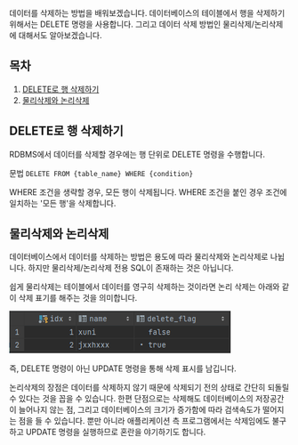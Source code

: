 
데이터를 삭제하는 방법을 배워보겠습니다. 데이터베이스의 테이블에서 행을 삭제하기 위해서는 DELETE 명령을 사용합니다. 그리고 데이터 삭제 방법인 물리삭제/논리삭제에 대해서도 알아보겠습니다.

## 목차

1. [DELETE로 행 삭제하기](https://github.com/JxxHxxx/TIL/blob/master/SQL%20%EC%B2%AB%EA%B1%B8%EC%9D%8C/4%EC%9E%A5%20%EB%8D%B0%EC%9D%B4%ED%84%B0%20%EC%B6%94%EA%B0%80%2C%20%EC%82%AD%EC%A0%9C%2C%20%EA%B0%B1%EC%8B%A0/(1)%20%EC%82%AD%EC%A0%9C%ED%95%98%EA%B8%B0%20-%20DELETE%2C%20%EB%AC%BC%EB%A6%AC%20%EC%82%AD%EC%A0%9C%EC%99%80%20%EB%85%BC%EB%A6%AC%20%EC%82%AD%EC%A0%9C.md#delete%EB%A1%9C-%ED%96%89-%EC%82%AD%EC%A0%9C%ED%95%98%EA%B8%B0)
2. [물리삭제와 논리삭제](https://github.com/JxxHxxx/TIL/blob/master/SQL%20%EC%B2%AB%EA%B1%B8%EC%9D%8C/4%EC%9E%A5%20%EB%8D%B0%EC%9D%B4%ED%84%B0%20%EC%B6%94%EA%B0%80%2C%20%EC%82%AD%EC%A0%9C%2C%20%EA%B0%B1%EC%8B%A0/(1)%20%EC%82%AD%EC%A0%9C%ED%95%98%EA%B8%B0%20-%20DELETE%2C%20%EB%AC%BC%EB%A6%AC%20%EC%82%AD%EC%A0%9C%EC%99%80%20%EB%85%BC%EB%A6%AC%20%EC%82%AD%EC%A0%9C.md#%EB%AC%BC%EB%A6%AC%EC%82%AD%EC%A0%9C%EC%99%80-%EB%85%BC%EB%A6%AC%EC%82%AD%EC%A0%9C)
## DELETE로 행 삭제하기

RDBMS에서 데이터를 삭제할 경우에는 행 단위로 DELETE 명령을 수행합니다.

문법
`DELETE FROM {table_name} WHERE {condition}`

WHERE 조건을 생략할 경우, 모든 행이 삭제됩니다. WHERE 조건을 붙인 경우 조건에 일치하는 '모든 행'을 삭제합니다. 


## 물리삭제와 논리삭제

데이터베이스에서 데이터를 삭제하는 방법은 용도에 따라 물리삭제와 논리삭제로 나뉩니다. 하지만 물리삭제/논리삭제 전용 SQL이 존재하는 것은 아닙니다.

쉽게 물리삭제는 테이블에서 데이터를 영구히 삭제하는 것이라면 논리 삭제는 아래와 같이 삭제 표기를 해주는 것을 의미합니다.

![[Pasted image 20230810135542.png]](https://github.com/JxxHxxx/TIL/blob/master/SQL%20%EC%B2%AB%EA%B1%B8%EC%9D%8C/4%EC%9E%A5%20%EB%8D%B0%EC%9D%B4%ED%84%B0%20%EC%B6%94%EA%B0%80%2C%20%EC%82%AD%EC%A0%9C%2C%20%EA%B0%B1%EC%8B%A0/Pasted%20image%2020230810135542.png)

즉, DELETE 명령이 아닌 UPDATE 명령을 통해 삭제 표시를 남깁니다.

논리삭제의 장점은 데이터를 삭제하지 않기 때문에 삭제되기 전의 상태로 간단히 되돌릴 수 있다는 것을 꼽을 수 있습니다. 한편 단점으로는 삭제해도 데이터베이스의 저장공간이 늘어나지 않는 점, 그리고 데이터베이스의 크기가 증가함에 따라 검색속도가 떨어지는 점을 들 수 있습니다. 뿐만 아니라 애플리케이션 측 프로그램에서는 삭제임에도 불구하고 UPDATE 명령을 실행하므로 혼란을 야기하기도 합니다.







